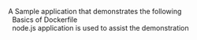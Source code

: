 A Sample application that demonstrates the following  
&nbsp; Basics of Dockerfile  
&nbsp; node.js application is used to assist the demonstration  
